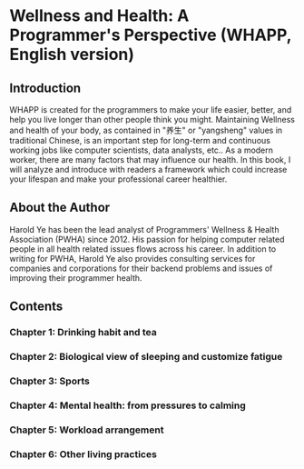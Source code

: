 # Wellness and Health: A Programmer's Perspective (WHAPP, English version)

## Introduction

WHAPP is created for the programmers to make your life easier, better, and help you live longer than other people think you might. Maintaining Wellness and health of your body, as contained in "养生" or "yangsheng" values in traditional Chinese, is an important step for long-term and continuous working jobs like computer scientists, data analysts, etc.. As a modern worker, there are many factors that may influence our health. In this book, I will analyze and introduce with readers a framework which could increase your lifespan and make your professional career healthier.

## About the Author

Harold Ye has been the lead analyst of Programmers' Wellness & Health Association (PWHA) since 2012. His passion for helping computer related people in all health related issues flows across his career. In addition to writing for PWHA, Harold Ye also provides consulting services for companies and corporations for their backend problems and issues of improving their programmer health.

## Contents

### Chapter 1: Drinking habit and tea

### Chapter 2: Biological view of sleeping and customize fatigue

### Chapter 3: Sports

### Chapter 4: Mental health: from pressures to calming

### Chapter 5: Workload arrangement

### Chapter 6: Other living practices

